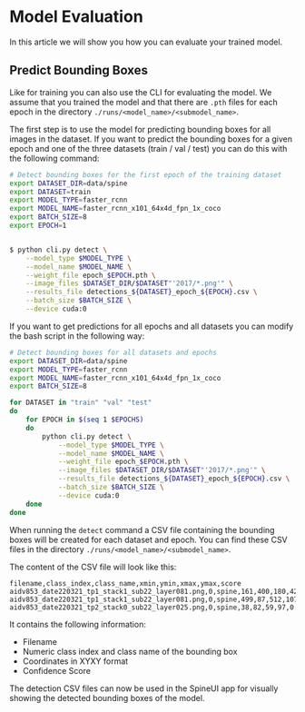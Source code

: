 # Model Evaluation

In this article we will show you how you can evaluate your trained model.

## Predict Bounding Boxes

Like for training you can also use the CLI for evaluating the model. We assume that you trained the model and that there are `.pth` files for each epoch in the directory `./runs/<model_name>/<submodel_name>`.

The first step is to use the model for predicting bounding boxes for all images in the dataset. If you want to predict the bounding boxes for a given epoch and one of the three datasets (train / val / test) you can do this with the following command:

```bash
# Detect bounding boxes for the first epoch of the training dataset
export DATASET_DIR=data/spine
export DATASET=train
export MODEL_TYPE=faster_rcnn
export MODEL_NAME=faster_rcnn_x101_64x4d_fpn_1x_coco
export BATCH_SIZE=8
export EPOCH=1


$ python cli.py detect \
    --model_type $MODEL_TYPE \
    --model_name $MODEL_NAME \
    --weight_file epoch_$EPOCH.pth \
    --image_files $DATASET_DIR/$DATASET"'2017/*.png'" \
    --results_file detections_${DATASET}_epoch_${EPOCH}.csv \
    --batch_size $BATCH_SIZE \
    --device cuda:0
```

If you want to get predictions for all epochs and all datasets you can modify the bash script in the following way:

```bash
# Detect bounding boxes for all datasets and epochs
export DATASET_DIR=data/spine
export MODEL_TYPE=faster_rcnn
export MODEL_NAME=faster_rcnn_x101_64x4d_fpn_1x_coco
export BATCH_SIZE=8

for DATASET in "train" "val" "test"
do
    for EPOCH in $(seq 1 $EPOCHS)
    do
        python cli.py detect \
            --model_type $MODEL_TYPE \
            --model_name $MODEL_NAME \
            --weight_file epoch_$EPOCH.pth \
            --image_files $DATASET_DIR/$DATASET"'2017/*.png'" \
            --results_file detections_${DATASET}_epoch_${EPOCH}.csv \
            --batch_size $BATCH_SIZE \
            --device cuda:0
    done
done
```

When running the `detect` command a CSV file containing the bounding boxes will be created for each dataset and epoch. You can find these CSV files in the directory `./runs/<model_name>/<submodel_name>`.

The content of the CSV file will look like this:

```csv
filename,class_index,class_name,xmin,ymin,xmax,ymax,score
aidv853_date220321_tp1_stack1_sub22_layer081.png,0,spine,161,400,180,420,0.16251738369464874
aidv853_date220321_tp1_stack1_sub22_layer081.png,0,spine,499,87,512,107,0.14402839541435242
aidv853_date220321_tp2_stack0_sub22_layer025.png,0,spine,38,82,59,97,0.2981097996234894
```

It contains the following information:

- Filename
- Numeric class index and class name of the bounding box
- Coordinates in XYXY format
- Confidence Score

The detection CSV files can now be used in the SpineUI app for visually showing the detected bounding boxes of the model.